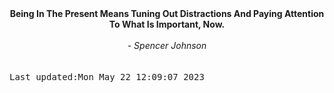 
<div align="center"><b><span>Being In The Present Means Tuning Out Distractions And Paying Attention To What Is Important, Now.</span></b><br><br><i> - Spencer Johnson</i></div>
<br><br><kbd>Last updated:Mon May 22 12:09:07 2023</kbd>